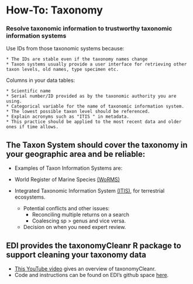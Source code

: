 # How-To: Taxonomy

### Resolve taxonomic information to trustworthy taxonomic information systems

Use IDs from those taxonomic systems because:

	* The IDs are stable even if the taxonomy names change
	* Taxon systems usually provide a user interface for retrieving other taxon levels, old names, type specimen etc.
  
Columns in your data tables:

	* Scientific name
	* Serial number/ID provided as by the taxonomic authority you are using.
	* Categorical variable for the name of taxonomic information system.
	* The lowest possible taxon level should be referenced.
	* Explain acronyms such as "ITIS " in metadata.
	* This practice should be applied to the most recent data and older ones if time allows.
  
## The Taxon System should cover the taxonomy in your geographic area and be reliable:
	
* Examples of Taxon Information Systems are:
* World Register of Marine Species [(WoRMS)](http://marinespecies.org/)
* Integrated Taxonomic Information System [(ITIS)](https://www.itis.gov/), for terrestrial ecosystems.
		
  * Potential conflicts and other issues:
	* Reconciling multiple returns on a search
	* Coalescing sp > genus and vice versa.
  * Decision on when you need expert review.
  
		
  
## EDI provides the taxonomyCleanr R package to support cleaning your taxonomy data

* [This YouTube video](https://www.youtube.com/watch?v=zNhe7JXZf44&t=16s) gives an overview of taxonomyCleanr.
* Code and instructions can be found on EDI’s github space [here](https://github.com/EDIorg/taxonomyCleanr).
